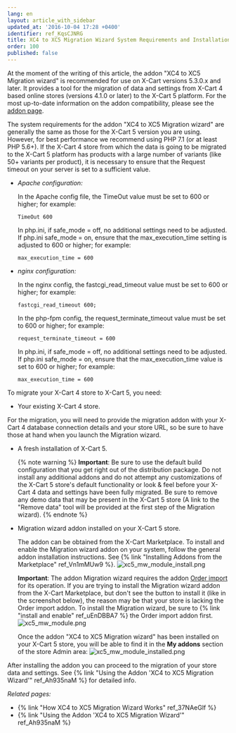 ```yaml
---
lang: en
layout: article_with_sidebar
updated_at: '2016-10-04 17:28 +0400'
identifier: ref_KqsCJNRG
title: XC4 to XC5 Migration Wizard System Requirements and Installation
order: 100
published: false
---
```

At the moment of the writing of this article, the addon "XC4 to XC5 Migration wizard" is recommended for use on X-Cart versions 5.3.0.x and later. It provides a tool for the migration of data and settings from X-Cart 4 based online stores (versions 4.1.0 or later) to the X-Cart 5 platform. For the most up-to-date information on the addon compatibility, please see the [addon page](https://market.x-cart.com/addons/migration-wizard.html).

The system requirements for the addon "XC4 to XC5 Migration wizard" are generally the same as those for the X-Cart 5 version you are using. However, for best performance we recommend using PHP 7.1 (or at least PHP 5.6+). 
If the X-Cart 4 store from which the data is going to be migrated to the X-Cart 5 platform has products with a large number of variants (like 50+ variants per product), it is necessary to ensure that the Request timeout on your server is set to a sufficient value.

   * _Apache configuration:_

     In the Apache config file, the TimeOut value must be set to 600 or higher; for example:
     
     ```TimeOut 600```

     In php.ini, if safe_mode = off, no additional settings need to be adjusted. If php.ini safe_mode = on, ensure that the max_execution_time setting is adjusted to 600 or higher; for example: 
     
     ```max_execution_time = 600```

   * _nginx configuration:_

     In the nginx config, the fastcgi_read_timeout value must be set to 600 or higher; for example: 
     
     ```fastcgi_read_timeout 600;```

     In the php-fpm config, the request_terminate_timeout value must be set to 600 or higher; for example:
     
     ```request_terminate_timeout = 600```

     In php.ini, if safe_mode = off, no additional settings need to be adjusted.  If php.ini safe_mode = on, ensure that the max_execution_time value is set to 600 or higher; for example: 
     
     ```max_execution_time = 600```


To migrate your X-Cart 4 store to X-Cart 5, you need:

   * Your existing X-Cart 4 store. 
   
   For the migration, you will need to provide the migration addon with your X-Cart 4 database connection details and your store URL, so be sure to have those at hand when you launch the Migration wizard.
   
   * A fresh installation of X-Cart 5. 
     
     {% note warning %}
     **Important**: Be sure to use the default build configuration that you get right out of the distribution package. Do not install any additional addons and do not attempt any customizations of the X-Cart 5 store's default functionality or look & feel before your X-Cart 4 data and settings have been fully migrated. Be sure to remove any demo data that may be present in the X-Cart 5 store (A link to the "Remove data" tool will be provided at the first step of the Migration wizard).
     {% endnote %}
     
   * Migration wizard addon installed on your X-Cart 5 store.
   
     The addon can be obtained from the X-Cart Marketplace. To install and enable the Migration wizard addon on your system, follow the general addon installation instructions. See {% link "Installing Addons from the Marketplace" ref_Vn1mMUw9 %}.
     ![xc5_mw_module_install.png]({{site.baseurl}}/attachments/ref_KqsCJNRG/xc5_mw_module_install.png)
     
     **Important**: The addon Migration wizard requires the addon [Order import](https://market.x-cart.com/addons/orders-import.html "XC4 to XC5 Migration wizard system requirements and installation") for its operation. If you are trying to install the Migration wizard addon from the X-Cart Marketplace, but don't see the button to install it (like in the screenshot below), the reason may be that your store is lacking the Order import addon. To install the Migration wizard, be sure to {% link "install and enable" ref_uEnDBBA7 %} the Order import addon first.
     ![xc5_mw_module.png]({{site.baseurl}}/attachments/ref_KqsCJNRG/xc5_mw_module.png)
     
     Once the addon "XC4 to XC5 Migration wizard" has been installed on your X-Cart 5 store, you will be able to find it in the **My addons** section of the store Admin area:
     ![xc5_mw_module_installed.png]({{site.baseurl}}/attachments/ref_KqsCJNRG/xc5_mw_module_installed.png)

After installing the addon you can proceed to the migration of your store data and settings. See {% link "Using the Addon 'XC4 to XC5 Migration Wizard'" ref_Ah935naM %} for detailed info.

_Related pages:_

   *   {% link "How XC4 to XC5 Migration Wizard Works" ref_37NAeGlf %}
   *   {% link "Using the Addon 'XC4 to XC5 Migration Wizard'" ref_Ah935naM %}

